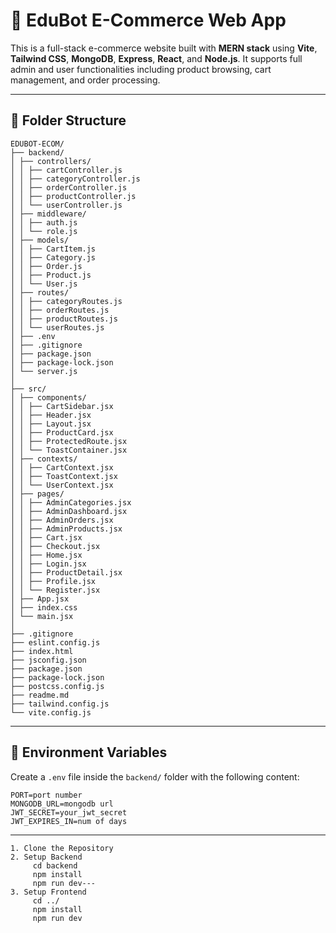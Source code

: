 # 🛒 EduBot E-Commerce Web App

This is a full-stack e-commerce website built with **MERN stack** using **Vite**, **Tailwind CSS**, **MongoDB**, **Express**, **React**, and **Node.js**. It supports full admin and user functionalities including product browsing, cart management, and order processing.

---

## 🔧 Folder Structure
```
EDUBOT-ECOM/
├── backend/
│ ├── controllers/
│ │ ├── cartController.js
│ │ ├── categoryController.js
│ │ ├── orderController.js
│ │ ├── productController.js
│ │ └── userController.js
│ ├── middleware/
│ │ ├── auth.js
│ │ └── role.js
│ ├── models/
│ │ ├── CartItem.js
│ │ ├── Category.js
│ │ ├── Order.js
│ │ ├── Product.js
│ │ └── User.js
│ ├── routes/
│ │ ├── categoryRoutes.js
│ │ ├── orderRoutes.js
│ │ ├── productRoutes.js
│ │ └── userRoutes.js
│ ├── .env
│ ├── .gitignore
│ ├── package.json
│ ├── package-lock.json
│ └── server.js
│
├── src/
│ ├── components/
│ │ ├── CartSidebar.jsx
│ │ ├── Header.jsx
│ │ ├── Layout.jsx
│ │ ├── ProductCard.jsx
│ │ ├── ProtectedRoute.jsx
│ │ └── ToastContainer.jsx
│ ├── contexts/
│ │ ├── CartContext.jsx
│ │ ├── ToastContext.jsx
│ │ └── UserContext.jsx
│ ├── pages/
│ │ ├── AdminCategories.jsx
│ │ ├── AdminDashboard.jsx
│ │ ├── AdminOrders.jsx
│ │ ├── AdminProducts.jsx
│ │ ├── Cart.jsx
│ │ ├── Checkout.jsx
│ │ ├── Home.jsx
│ │ ├── Login.jsx
│ │ ├── ProductDetail.jsx
│ │ ├── Profile.jsx
│ │ └── Register.jsx
│ ├── App.jsx
│ ├── index.css
│ └── main.jsx
│
├── .gitignore
├── eslint.config.js
├── index.html
├── jsconfig.json
├── package.json
├── package-lock.json
├── postcss.config.js
├── readme.md
├── tailwind.config.js
└── vite.config.js
```
---

## 🧪 Environment Variables
Create a `.env` file inside the `backend/` folder with the following content:

```env
PORT=port number
MONGODB_URL=mongodb url
JWT_SECRET=your_jwt_secret
JWT_EXPIRES_IN=num of days
```

---
```
1. Clone the Repository
2. Setup Backend
     cd backend
     npm install
     npm run dev---
3. Setup Frontend
     cd ../
     npm install
     npm run dev
```
